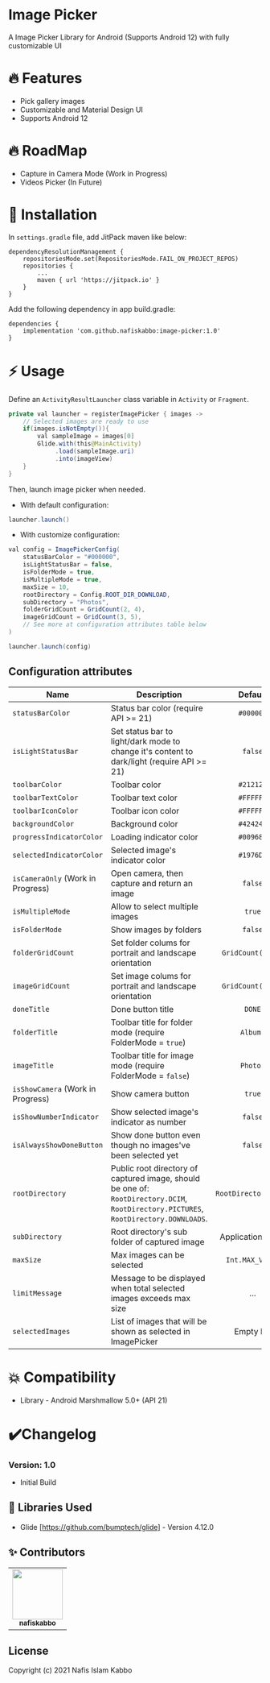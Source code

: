# Image Picker
A Image Picker Library for Android (Supports Android 12) with fully customizable UI


# 🔥 Features
  * Pick gallery images
  * Customizable and Material Design UI
  * Supports Android 12


# 🔥 RoadMap
  * Capture in Camera Mode (Work in Progress)
  * Videos Picker (In Future)


# 🔧 Installation
In `settings.gradle` file, add JitPack maven like below:
```
dependencyResolutionManagement {
    repositoriesMode.set(RepositoriesMode.FAIL_ON_PROJECT_REPOS)
    repositories {
        ...
        maven { url 'https://jitpack.io' }
    }
}
```

Add the following dependency in app build.gradle:
```
dependencies {
    implementation 'com.github.nafiskabbo:image-picker:1.0'
}
```


# ⚡ Usage

Define an `ActivityResultLauncher` class variable in `Activity` or `Fragment`.
```java
private val launcher = registerImagePicker { images ->
    // Selected images are ready to use
    if(images.isNotEmpty()){
        val sampleImage = images[0]
        Glide.with(this@MainActivity)
             .load(sampleImage.uri)
             .into(imageView)
    }
}
```

Then, launch image picker when needed.
- With default configuration:
```java
launcher.launch()
```
- With customize configuration:
```java
val config = ImagePickerConfig(
    statusBarColor = "#000000",
    isLightStatusBar = false,
    isFolderMode = true,
    isMultipleMode = true,
    maxSize = 10,
    rootDirectory = Config.ROOT_DIR_DOWNLOAD,
    subDirectory = "Photos",
    folderGridCount = GridCount(2, 4),
    imageGridCount = GridCount(3, 5),
    // See more at configuration attributes table below
)

launcher.launch(config)
```

Configuration attributes
--------

| Name | Description | Default
| --- | --- | :---: |
| `statusBarColor` | Status bar color (require API >= 21) | `#000000`
| `isLightStatusBar` | Set status bar to light/dark mode to change it's content to dark/light (require API >= 21) | `false`
| `toolbarColor` | Toolbar color | `#212121`
| `toolbarTextColor` | Toolbar text color | `#FFFFFF`
| `toolbarIconColor` | Toolbar icon color | `#FFFFFF`
| `backgroundColor` | Background color | `#424242`
| `progressIndicatorColor` | Loading indicator color | `#009688`
| `selectedIndicatorColor` | Selected image's indicator color | `#1976D2`
| `isCameraOnly` (Work in Progress) | Open camera, then capture and return an image   | `false`
| `isMultipleMode` | Allow to select multiple images | `true`
| `isFolderMode` | Show images by folders | `false`
| `folderGridCount` | Set folder colums for portrait and landscape orientation | `GridCount(2, 4)`
| `imageGridCount` | Set image colums for portrait and landscape orientation | `GridCount(3, 5)`
| `doneTitle` | Done button title | `DONE`
| `folderTitle` | Toolbar title for folder mode (require FolderMode = `true`) | `Albums`
| `imageTitle` | Toolbar title for image mode (require FolderMode = `false`) | `Photos`
| `isShowCamera` (Work in Progress) | Show camera button | `true`
| `isShowNumberIndicator` | Show selected image's indicator as number | `false`
| `isAlwaysShowDoneButton` | Show done button even though no images've been selected yet | `false`
| `rootDirectory` | Public root directory of captured image, should be one of: `RootDirectory.DCIM`, `RootDirectory.PICTURES`, `RootDirectory.DOWNLOADS`. | `RootDirectory.DCIM`
| `subDirectory` | Root directory's sub folder of captured image | Application name
| `maxSize` | Max images can be selected | `Int.MAX_VALUE`
| `limitMessage` | Message to be displayed when total selected images exceeds max size | ...
| `selectedImages` | List of images that will be shown as selected in ImagePicker | Empty list


# 💥 Compatibility

  * Library - Android Marshmallow 5.0+ (API 21)

# ✔️Changelog

### Version: 1.0

  * Initial Build

## 📃 Libraries Used
* Glide [https://github.com/bumptech/glide] - Version 4.12.0

## ✨ Contributors
<table>
    <tr>
        <td align="center">
            <a href="https://github.com/nafiskabbo">
                <img src="https://avatars.githubusercontent.com/u/69830273?v=4" width="100px;" alt=""/><br />
                <sub><b>nafiskabbo</b></sub>
            </a>
        </td>
    </tr>
</table>


## License
Copyright (c) 2021 Nafis Islam Kabbo